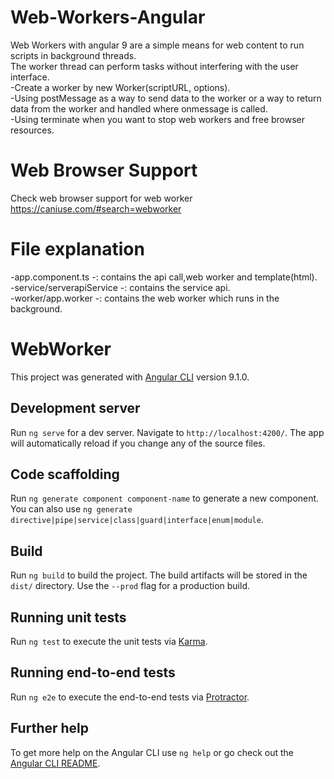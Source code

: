 # Web-Workers-Angular
Web Workers with angular 9 are a simple means for web content to run scripts in background threads.<br/>
The worker thread can perform tasks without interfering with the user interface.<br/>
-Create a worker by new Worker(scriptURL, options).<br/>
-Using postMessage as a way to send data to the worker or a way to return data from the worker and handled where onmessage is called. <br/>
-Using terminate when you want to stop web workers and free browser resources. 

# Web Browser Support
Check web browser support for web worker
https://caniuse.com/#search=webworker

# File explanation
-app.component.ts            -: contains the api call,web worker and template(html). <br/>
-service/serverapiService    -: contains the service api. <br/>
-worker/app.worker           -: contains the web worker which runs in the background.  <br/>


# WebWorker

This project was generated with [Angular CLI](https://github.com/angular/angular-cli) version 9.1.0.

## Development server

Run `ng serve` for a dev server. Navigate to `http://localhost:4200/`. The app will automatically reload if you change any of the source files.

## Code scaffolding

Run `ng generate component component-name` to generate a new component. You can also use `ng generate directive|pipe|service|class|guard|interface|enum|module`.

## Build

Run `ng build` to build the project. The build artifacts will be stored in the `dist/` directory. Use the `--prod` flag for a production build.

## Running unit tests

Run `ng test` to execute the unit tests via [Karma](https://karma-runner.github.io).

## Running end-to-end tests

Run `ng e2e` to execute the end-to-end tests via [Protractor](http://www.protractortest.org/).

## Further help

To get more help on the Angular CLI use `ng help` or go check out the [Angular CLI README](https://github.com/angular/angular-cli/blob/master/README.md).


